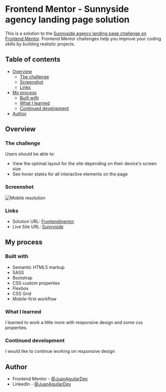 # Frontend Mentor - Sunnyside agency landing page solution

This is a solution to the [Sunnyside agency landing page challenge on Frontend Mentor](https://www.frontendmentor.io/challenges/sunnyside-agency-landing-page-7yVs3B6ef). Frontend Mentor challenges help you improve your coding skills by building realistic projects.

## Table of contents

- [Overview](#overview)
  - [The challenge](#the-challenge)
  - [Screenshot](#screenshot)
  - [Links](#links)
- [My process](#my-process)
  - [Built with](#built-with)
  - [What I learned](#what-i-learned)
  - [Continued development](#continued-development)
- [Author](#author)

## Overview

### The challenge

Users should be able to:

- View the optimal layout for the site depending on their device's screen size
- See hover states for all interactive elements on the page

### Screenshot

![Mobile resolution](.sc/sc.png)

### Links

- Solution URL: [Frontendmentor](https://www.frontendmentor.io/challenges/sunnyside-agency-landing-page-7yVs3B6ef/hub/sunnyside-agency-landing-page-solution-html-css-sass-Tlc_Jh0Nht)
- Live Site URL: [Sunnyside](https://tubular-brioche-b17c15.netlify.app/#services)

## My process

### Built with

- Semantic HTML5 markup
- SASS
- Bootstrap
- CSS custom properties
- Flexbox
- CSS Grid
- Mobile-first workflow

### What I learned

I learned to work a little more with responsive design and some css properties.

### Continued development

I would like to continue working on responsive design

## Author

- Frontend Mentor - [@JuanAguilarDev](https://www.frontendmentor.io/profile/JuanAguilarDev)
- LinkedIn - [@JuanAguilarDev](https://www.linkedin.com/in/juan-manuel-aguilar-garrido-a343141bb/)
